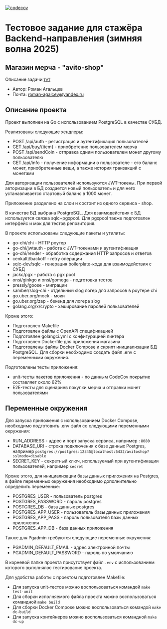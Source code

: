 [![codecov](https://codecov.io/gh/RomanAgaltsev/avito-shop/graph/badge.svg?token=H51MAKTK3M)](https://codecov.io/gh/RomanAgaltsev/avito-shop)

# **Тестовое задание для стажёра Backend-направления (зимняя волна 2025)**

## Магазин мерча - "avito-shop"

Описание
задачи [тут](https://github.com/avito-tech/tech-internship/blob/main/Tech%20Internships/Backend/Backend-trainee-assignment-winter-2025/Backend-trainee-assignment-winter-2025.md)

* Автор: Роман Агальцев
* Почта: roman-agalcev@yandex.ru

## Описание проекта

Проект выполнен на Go с использованием PostgreSQL в качестве СУБД.

Реализованы следующие хендлеры:

* POST /api/auth - регистрация и аутентификация пользователей
* GET /api/buy/{item} - приобретение пользователем мерча
* POST /api/sendCoin - отправка одним пользователем монет другому пользователю
* GET /api/info - получение информации о пользователе - его баланс монет, приобретенные вещи, а также история транзакций
  с монетами

Для авторизации пользователей используются JWT-токены. При первой авторизации в БД создается новый пользователь и для
него устанавливается стартовый баланс в 1000 монет.

Приложение разделено на слои и состоит из одного сервиса - shop.

В качестве БД выбрана PostgreSQL. Для взаимодействия с БД используется связка sqlc+pgxpool.
Для pgxpool также подготовлен интерфейс и мок для тестов репозитория.

В проекте использованы следующие пакеты и утилиты:

* go-chi/chi - HTTP роутер
* go-chi/jwtauth - работа с JWT-токенами и аутентификация
* go-chi/render - обработка содержания HTTP запросов и ответов
* cenkalti/backoff - retry операции
* sqlc-dev/sqlc - генерация boilerplate-кода для взаимодействия с СУБД
* jackc/pgx - работа с pgx pool
* onsi/ginkgo и onsi/gomega - подготовка тестов
* pressly/goose - миграции
* samber/slog-chi - отдельный slog логер для запросов в роутере chi
* go.uber.org/mock - моки
* go.uber.org/zap - бекенд для логера slog
* golang.org/x/crypto - хэширование паролей пользователей

Кроме этого:

* Подготовлен Makefile
* Подготовлен файлы с OpenAPI спецификацией
* Подготовлен golangci.yml c конфигурацией линтера
* Подготовлен Dockerfile для приложения магазина
* Подготовлены файлы Docker Compose и скрипт инициализации БД PostgreSQL. Для сборки необходимо создать файл .env с
  переменными окружения.

Подготовлены тесты приложения:

* unit-тесты пакетов приложения - по данным CodeCov покрытие составляет около 62%
* E2E-тесты для сценариев покупки мерча и отправки монет пользователями

## Переменные окружения

Для запуска приложения с использованием Docker Compose, необходимо подготовить .env файл со следующими переменными
окружения:

* RUN_ADDRESS - адрес и порт запуска сервиса, например `:8080`
* DATABASE_URI - строка подключения к базе данных Postgres, например
  `postgres://postgres:12345@localhost:5432/avitoshop?sslmode=disable`
* SECRET_KEY - секретный ключ, используемый при аутентификации пользователей, например `secret`

Кроме этого, для инициализации базы данных приложения на Postgres, в файле переменных окружения необходимо дополнительно
определить переменные:

* POSTGRES_USER - пользователь postgres
* POSTGRES_PASSWORD - пароль postgres
* POSTGRES_DB - база данных postgres
* POSTGRES_APP_USER - пользователь базы данных приложения
* POSTGRES_APP_PASS - пароль пользователя базы данных приложения
* POSTGRES_APP_DB - база данных приложения

Также для Pgadmin требуются следующие переменные окружения:

* PGADMIN_DEFAULT_EMAIL - адрес электронной почты
* PGADMIN_DEFAULT_PASSWORD - пароль по умолчанию

В корневой папке проекта присутствует файл `.env` с использованием которого выполнялос тестирование проекта.

Для удобства работы с проектом подготовлен Makefile:

* Для запуска unit-тестов можно воспользоваться командой `make test-unit`
* Для сборки исполняемого файла проекта можно воспользоваться командной `make build`
* Для сборки Docker Compose можно воспользоваться командой `make dc-build`
* Для запуска контейнеров можно воспользоваться командной `make dc-up`
